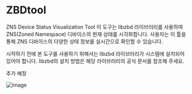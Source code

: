 # ZBDtool

ZNS Device Status Visualization Tool
이 도구는 libzbd 라이브러리를 사용하여 ZNS(Zoned Namespace) 디바이스의 현재 상태를 시각화합니다. 사용자는 이 툴을 통해 ZNS 디바이스의 다양한 상태 정보를 실시간으로 확인할 수 있습니다.

시작하기 전에
본 도구를 사용하기 위해서는 libzbd 라이브러리가 시스템에 설치되어 있어야 합니다. libzbd의 설치 방법은 해당 라이브러리의 공식 문서를 참조해 주세요.

추가 예정

![image](https://github.com/dblabHYU/ZBDtool/assets/77471653/03036d83-ad5a-4c4f-8452-b39993ba9d5d)
